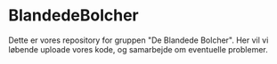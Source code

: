 # BlandedeBolcher
Dette er vores repository for gruppen "De Blandede Bolcher". Her vil vi løbende uploade vores kode, og samarbejde om eventuelle problemer. 

